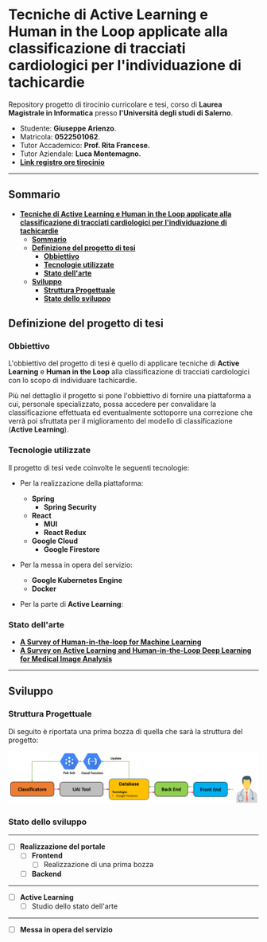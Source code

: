 # **Tecniche di Active Learning e Human in the Loop applicate alla classificazione di tracciati cardiologici per l'individuazione di tachicardie**

Repository progetto di tirocinio curricolare e tesi, corso di **Laurea Magistrale in Informatica** presso **l'Università degli studi di Salerno**.

- Studente: **Giuseppe Arienzo**.
- Matricola: **0522501062**.
- Tutor Accademico: **Prof. Rita Francese.**
- Tutor Aziendale: **Luca Montemagno.**
- [**Link registro ore tirocinio**](https://emeal-my.sharepoint.com/:x:/g/personal/giuseppe_arienzo_emea_nttdata_com/EVRY6z_gWM1NimMdLUbXxCcBlTU73DBx03AhY8C6daPDEg?e=xVs0vF)

---

## **Sommario**

- [**Tecniche di Active Learning e Human in the Loop applicate alla classificazione di tracciati cardiologici per l'individuazione di tachicardie**](#tecniche-di-active-learning-e-human-in-the-loop-applicate-alla-classificazione-di-tracciati-cardiologici-per-lindividuazione-di-tachicardie)
  - [**Sommario**](#sommario)
  - [**Definizione del progetto di tesi**](#definizione-del-progetto-di-tesi)
    - [**Obbiettivo**](#obbiettivo)
    - [**Tecnologie utilizzate**](#tecnologie-utilizzate)
    - [**Stato dell'arte**](#stato-dellarte)
  - [**Sviluppo**](#sviluppo)
    - [**Struttura Progettuale**](#struttura-progettuale)
    - [**Stato dello sviluppo**](#stato-dello-sviluppo)


## **Definizione del progetto di tesi**

### **Obbiettivo**

L'obbiettivo del progetto di tesi è quello di applicare tecniche di **Active Learning** e **Human in the Loop** alla classificazione di tracciati cardiologici con lo scopo di individuare tachicardie.

Più nel dettaglio il progetto si pone l'obbiettivo di fornire una piattaforma a cui, personale specializzato, possa accedere per convalidare la classificazione effettuata ed eventualmente sottoporre una correzione che verrà poi sfruttata per il miglioramento del modello di classificazione (**Active Learning**).

### **Tecnologie utilizzate**

Il progetto di tesi vede coinvolte le seguenti tecnologie:

- Per la realizzazione della piattaforma:
  - **Spring**
    - **Spring Security**
  - **React**
    - **MUI**
    - **React Redux**
  - **Google Cloud**
    - **Google Firestore**
  
- Per la messa in opera del servizio:
  - **Google Kubernetes Engine**
  - **Docker**

-  Per la parte di **Active Learning**:

### **Stato dell'arte**

* [**A Survey of Human-in-the-loop for Machine Learning**](https://arxiv.org/abs/2108.00941)
* [**A Survey on Active Learning and Human-in-the-Loop Deep Learning for Medical Image Analysis**](https://arxiv.org/abs/1910.02923)

---

## **Sviluppo**

### **Struttura Progettuale**

Di seguito è riportata una prima bozza di quella che sarà la struttura del progetto:

![structure](./doc/images/structure.png)

### **Stato dello sviluppo**

---

- [ ] **Realizzazione del portale**
  - [ ] **Frontend**
    - [ ] Realizzazione di una prima bozza
  - [ ] **Backend**

---

- [ ] **Active Learning**
  - [ ] Studio dello stato dell'arte

---

- [ ] **Messa in opera del servizio**

